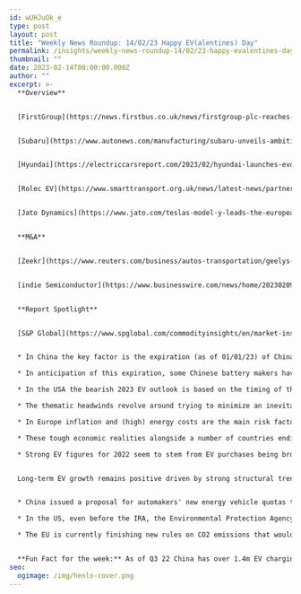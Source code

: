 ```yaml
---
id: wUHJuOk_e
type: post
layout: post
title: "Weekly News Roundup: 14/02/23 Happy EV(alentines) Day"
permalink: /insights/weekly-news-roundup-14/02/23-happy-evalentines-day/
thumbnail: ""
date: 2023-02-14T00:00:00.000Z
author: ""
excerpt: >-
  **Overview**


  [FirstGroup](https://news.firstbus.co.uk/news/firstgroup-plc-reaches-agreement-to-acquire-essex-based-ensign-bus-company) is set to acquire Ensignbus Company which will strengthen its regional commercial and B2B business presence in Essex. The synergies lie in rail replacement, vehicle refurbishment, and private hire operations. The market response was muted upon announcement however when the deal closes, there might be an uplift.


  [Subaru](https://www.autonews.com/manufacturing/subaru-unveils-ambitious-ev-plans-profits-soar) (in collaboration with its strategic partner Toyota) announced plans to ramp up its EV offering in the US market, with a pipeline to offer multiple EV offerings by 2025. 2025 might be ambitious as their in-house EV assembly line is set to be operational in 2027. However, the company’s strategic partnership with Toyota will help accelerate the production of EVs and thus enter the US market. The US market accounts for e75% of Subaru’s global sales, so it is not a surprise announcement.


  [Hyundai](https://electriccarsreport.com/2023/02/hyundai-launches-evolve-ev-subscription-program-at-the-chicago-auto-show/), at the 2023 Chicago Auto Show, unveiled its Evolve+ EV monthly subscription service. This will allow consumers the flexibility and affordability to try EVs. The subscription is $699/month for a Kona Electric and $899/month for an IONIQ 5. This covers 1,000 miles, insurance, maintenance, registration, and roadside assistance. The Evolve+ will be initially rolled out at select dealerships in 6 states with plans to expand the offering by end of 2023. Although this service is competitively priced vs traditional leases/purchases, it is very expensive vs daily car rental offerings.


  [Rolec EV](https://www.smarttransport.org.uk/news/latest-news/partnership-to-deliver-more-than-20-000-uk-charge-points-this-year#:~:text=More%2520than%252020%252C000%2520charge%2520points,charge%2520via%2520the%2520Monta%2520wallet.) and Monta announced they are collaborating to deliver > 20,000 charge points across the UK in 2023. Together Monta and Rolec will embark on the largest transition of charge points onto Monta’s platform and existing customers will be migrated to Monta’s platform. As a result of the partnership, Rolec drivers will have access to thousands of charge points on the Monta network with the ability to be reimbursed for their charge through the Monta wallet.


  [Jato Dynamics](https://www.jato.com/teslas-model-y-leads-the-european-new-car-market-for-the-first-time/) 2022 data has been published that shows that the Tesla Model Y was the most popular EV in Europe. Model Y sold 137,052. However, Volkswagen Group retained its status as the leading European EV manufacturer by volume with 349,200 EVs but lost 3% market share to Tesla, Stellantis, BMW Group, Geely Group, and several Chinese OEMs last year. Interestingly, Chinese OEM EV presence doubled in 2022 (vs 2021). This was driven by strong demand for the Polestar 2, Volvo XC40, and Volvo C40 in Sweden, Norway, Germany, and the UK.


  **M&A**


  [Zeekr](https://www.reuters.com/business/autos-transportation/geelys-ev-brand-zeekr-raises-750-mln-fresh-funding-round-2023-02-12/?TrucksFoT), one of Geely's EV brands, is raising $750m which implies a $13bn valuation. New investors include Mobileye founder Amnon Shashua and the Guangzhou city municipal government’s investment arm, Yuexiu Industrial Fund. The capital will be deployed to expand the Zeekr brand globally and support technology research.


  [indie Semiconductor](https://www.businesswire.com/news/home/20230209005706/en/indie-to-Acquire-GEO-Semiconductor?TrucksFoT) has entered into a definitive agreement to purchase GEO Semiconductor for $275m.  indie focuses on video processors for automotive cameras whereas GEO specializes in being a private fabless semiconductor supplier. The acquisition helps indie scaling up their Image Processing program and enables true sensor fusion of Radar, LiDAR, Ultrasound and Computer Vision solutions in advanced driver-assistance systems (ADAS) applications.


  **Report Spotlight**


  [S&P Global](https://www.spglobal.com/commodityinsights/en/market-insights/blogs/metals/013123-ev-sales-momentum-to-face-challenges-in-2023-but-long-term-expectations-unaffected) released a very bearish prediction on 2023 EV Sales. However, interestingly all 3 key regions (USA, China, and Europe) have differing macroeconomic headwinds:


  * In China the key factor is the expiration (as of 01/01/23) of China's subsidies on EVs, which have existed since 2009 in some form. This led to NEV sales accounting for 33.8% of the country's total vehicle sales in November.

  * In anticipation of this expiration, some Chinese battery makers have substantially reduced output since early December because demand in the coming months was not looking promising. **I would argue that is a cooling-off period/deceleration(short-term), as opposed to a contraction in the Chinese market.**

  * In the USA the bearish 2023 EV outlook is based on the timing of the Inflation Reduction Act. The purpose of this Act is to boost EV sales in the US. However, according to S&P most of the positive effects are not expected to be realized until 2024. Q1 24 onwards, buyers will be able to use the EV tax credit value to lower the price of the vehicle directly, instead of receiving tax credits.

  * The thematic headwinds revolve around trying to minimize an inevitable recession in 2023**. The debate currently seems to be whether it will be a technical or shallow recession.** Considering the past 3 quarters, this is a stronger position for the USA. **However, any recession will still result in high(er) prices which will diminish purchasing power alongside aggressive Federal Reserve policy increasing borrowing costs.**

  * In Europe inflation and (high) energy costs are the main risk factors. Europe appears to be in a state of flux with sticky inflation, stunted hiring, and ever-increasing interest rates, which have led to contraction predictions of around 1% of GDP over Q4 2022 and Q1 2023. **However, bulge bank consensus sentiment is that 2023 is set to be less turbulent for markets, with inflation moderating and major central banks approaching the end of their tightening cycles.**

  * These tough economic realities alongside a number of countries ending/significantly reducing incentives/subsidiaries and increasing battery metal prices (esp Lithium as of Q4 22) are predicted to have a negative impact on 2023 EV sales/demand.

  * Strong EV figures for 2022 seem to stem from EV purchases being brought forward due to the end of incentives, so they are misleading if you use this as the base for future predictions.


  Long-term EV growth remains positive driven by strong structural trends based on transitioning to Net Zero. Regulation in these key regions is a main driver:


  * China issued a proposal for automakers' new energy vehicle quotas that would increase to 28% in 2024 and 38% in 2025 vs 18% in 2023.

  * In the US, even before the IRA, the Environmental Protection Agency finalized greenhouse gas emissions standards for vehicles for the 2023-2026 period with a roughly 8% annual average increase in stringency.

  * The EU is currently finishing new rules on CO2 emissions that would effectively ban sales of ICE vehicles in 2035.


  **Fun Fact for the week:** As of Q3 22 China has over 1.4m EV charging points vs e400,000 in Europe vs e140,000 in the USA.
seo:
  ogimage: /img/henlo-cover.png
---
```

